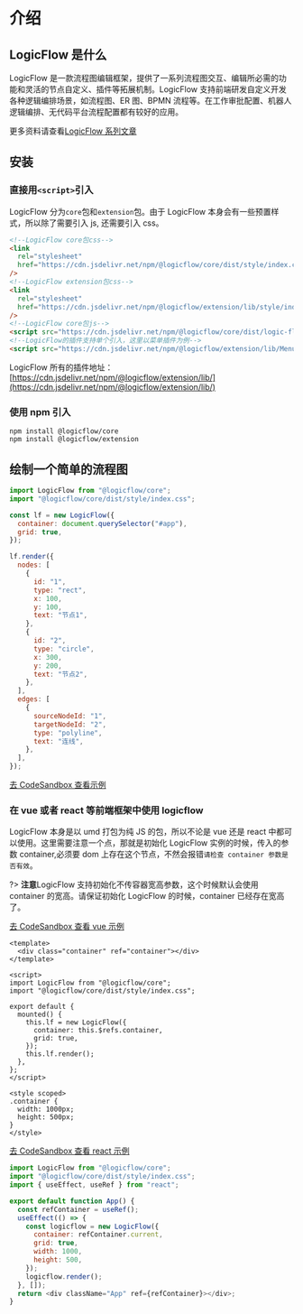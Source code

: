 # 介绍

## LogicFlow 是什么

LogicFlow 是一款流程图编辑框架，提供了一系列流程图交互、编辑所必需的功能和灵活的节点自定义、插件等拓展机制。LogicFlow 支持前端研发自定义开发各种逻辑编排场景，如流程图、ER 图、BPMN 流程等。在工作审批配置、机器人逻辑编排、无代码平台流程配置都有较好的应用。

更多资料请查看[LogicFlow 系列文章](zh/article/article01)

## 安装

### 直接用`<script>`引入

LogicFlow 分为`core`包和`extension`包。由于 LogicFlow 本身会有一些预置样式，所以除了需要引入 js, 还需要引入 css。

```html
<!--LogicFlow core包css-->
<link
  rel="stylesheet"
  href="https://cdn.jsdelivr.net/npm/@logicflow/core/dist/style/index.css"
/>
<!--LogicFlow extension包css-->
<link
  rel="stylesheet"
  href="https://cdn.jsdelivr.net/npm/@logicflow/extension/lib/style/index.css"
/>
<!--LogicFlow core包js-->
<script src="https://cdn.jsdelivr.net/npm/@logicflow/core/dist/logic-flow.js"></script>
<!--LogicFlow的插件支持单个引入，这里以菜单插件为例-->
<script src="https://cdn.jsdelivr.net/npm/@logicflow/extension/lib/Menu.js"></script>
```

LogicFlow 所有的插件地址：[https://cdn.jsdelivr.net/npm/@logicflow/extension/lib/](https://cdn.jsdelivr.net/npm/@logicflow/extension/lib/)

### 使用 npm 引入

```shell
npm install @logicflow/core
npm install @logicflow/extension
```

## 绘制一个简单的流程图

```js
import LogicFlow from "@logicflow/core";
import "@logicflow/core/dist/style/index.css";

const lf = new LogicFlow({
  container: document.querySelector("#app"),
  grid: true,
});

lf.render({
  nodes: [
    {
      id: "1",
      type: "rect",
      x: 100,
      y: 100,
      text: "节点1",
    },
    {
      id: "2",
      type: "circle",
      x: 300,
      y: 200,
      text: "节点2",
    },
  ],
  edges: [
    {
      sourceNodeId: "1",
      targetNodeId: "2",
      type: "polyline",
      text: "连线",
    },
  ],
});
```
[去 CodeSandbox 查看示例](https://codesandbox.io/s/logicflow-example-1-zy3o85)

### 在 vue 或者 react 等前端框架中使用 logicflow

LogicFlow 本身是以 umd 打包为纯 JS 的包，所以不论是 vue 还是 react 中都可以使用。这里需要注意一个点，那就是初始化 LogicFlow 实例的时候，传入的参数 container,必须要 dom 上存在这个节点，不然会报错`请检查 container 参数是否有效`。

?> **注意**LogicFlow 支持初始化不传容器宽高参数，这个时候默认会使用 container 的宽高。请保证初始化 LogicFlow 的时候，container 已经存在宽高了。

[去 CodeSandbox 查看 vue 示例](https://codesandbox.io/s/small-resonance-h4u0fx)

```vue
<template>
  <div class="container" ref="container"></div>
</template>

<script>
import LogicFlow from "@logicflow/core";
import "@logicflow/core/dist/style/index.css";

export default {
  mounted() {
    this.lf = new LogicFlow({
      container: this.$refs.container,
      grid: true,
    });
    this.lf.render();
  },
};
</script>

<style scoped>
.container {
  width: 1000px;
  height: 500px;
}
</style>
```

[去 CodeSandbox 查看 react 示例](https://codesandbox.io/s/empty-waterfall-2x7eql)

```js
import LogicFlow from "@logicflow/core";
import "@logicflow/core/dist/style/index.css";
import { useEffect, useRef } from "react";

export default function App() {
  const refContainer = useRef();
  useEffect(() => {
    const logicflow = new LogicFlow({
      container: refContainer.current,
      grid: true,
      width: 1000,
      height: 500,
    });
    logicflow.render();
  }, []);
  return <div className="App" ref={refContainer}></div>;
}
```
